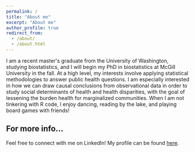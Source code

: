 ```yaml
---
permalink: /
title: "About me"
excerpt: "About me"
author_profile: true
redirect_from: 
  - /about/
  - /about.html
---
```

I am a recent master's graduate from the University of Washington, studying biostatistics, and I will begin my PhD in biostatistics at McGill University in the fall. At a high level, my interests involve applying statistical methodologies to answer public health questions. I am especially interested in how we can draw causal conclusions from observational data in order to study social determinants of health and health disparities, with the goal of lessening the burden health for marginalized communities. When I am not tinkering with R code, I enjoy dancing, reading by the lake, and playing board games with friends!   

For more info...
------
Feel free to connect with me on LinkedIn! My profile can be found [here](https://www.linkedin.com/in/niki-petrakos-b05144189/).
